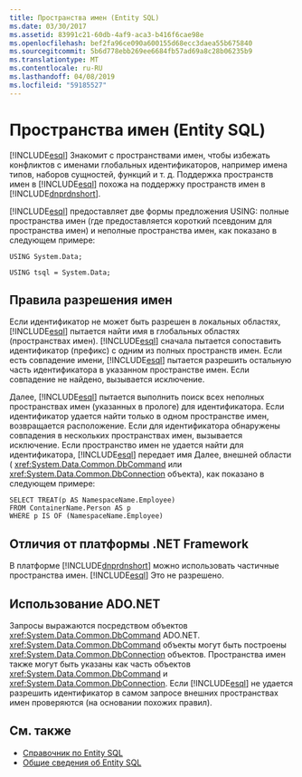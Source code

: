 ```yaml
---
title: Пространства имен (Entity SQL)
ms.date: 03/30/2017
ms.assetid: 83991c21-60db-4af9-aca3-b416f6cae98e
ms.openlocfilehash: bef2fa96ce090a600155d68ecc3daea55b675840
ms.sourcegitcommit: 5b6d778ebb269ee6684fb57ad69a8c28b06235b9
ms.translationtype: MT
ms.contentlocale: ru-RU
ms.lasthandoff: 04/08/2019
ms.locfileid: "59185527"
---
```

# <a name="namespaces-entity-sql"></a>Пространства имен (Entity SQL)
[!INCLUDE[esql](../../../../../../includes/esql-md.md)] Знакомит с пространствами имен, чтобы избежать конфликтов с именами глобальных идентификаторов, например имена типов, наборов сущностей, функций и т. д. Поддержка пространств имен в [!INCLUDE[esql](../../../../../../includes/esql-md.md)] похожа на поддержку пространств имен в [!INCLUDE[dnprdnshort](../../../../../../includes/dnprdnshort-md.md)].  
  
 [!INCLUDE[esql](../../../../../../includes/esql-md.md)] предоставляет две формы предложения USING: полные пространства имен (где предоставляется короткий псевдоним для пространства имен) и неполные пространства имен, как показано в следующем примере:  
  
 `USING System.Data;`  
  
 `USING tsql = System.Data;`  
  
## <a name="name-resolution-rules"></a>Правила разрешения имен  
 Если идентификатор не может быть разрешен в локальных областях, [!INCLUDE[esql](../../../../../../includes/esql-md.md)] пытается найти имя в глобальных областях (пространствах имен). [!INCLUDE[esql](../../../../../../includes/esql-md.md)] сначала пытается сопоставить идентификатор (префикс) с одним из полных пространств имен. Если есть совпадение имени, [!INCLUDE[esql](../../../../../../includes/esql-md.md)] пытается разрешить остальную часть идентификатора в указанном пространстве имен. Если совпадение не найдено, вызывается исключение.  
  
 Далее, [!INCLUDE[esql](../../../../../../includes/esql-md.md)] пытается выполнить поиск всех неполных пространствах имен (указанных в прологе) для идентификатора. Если идентификатор удается найти только в одном пространстве имен, возвращается расположение. Если для идентификатора обнаружены совпадения в нескольких пространствах имен, вызывается исключение. Если пространство имен не удается найти для идентификатора, [!INCLUDE[esql](../../../../../../includes/esql-md.md)] передает имя Далее, внешней области ( <xref:System.Data.Common.DbCommand> или <xref:System.Data.Common.DbConnection> объекта), как показано в следующем примере:  
  
```  
SELECT TREAT(p AS NamespaceName.Employee)  
FROM ContainerName.Person AS p  
WHERE p IS OF (NamespaceName.Employee)  
```  
  
## <a name="differences-from-the-net-framework"></a>Отличия от платформы .NET Framework  
 В платформе [!INCLUDE[dnprdnshort](../../../../../../includes/dnprdnshort-md.md)] можно использовать частичные пространства имен. [!INCLUDE[esql](../../../../../../includes/esql-md.md)] Это не разрешено.  
  
## <a name="adonet-usage"></a>Использование ADO.NET  
 Запросы выражаются посредством объектов <xref:System.Data.Common.DbCommand> ADO.NET. <xref:System.Data.Common.DbCommand> объекты могут быть построены <xref:System.Data.Common.DbConnection> объектов. Пространства имен также могут быть указаны как часть объектов <xref:System.Data.Common.DbCommand> и <xref:System.Data.Common.DbConnection>. Если [!INCLUDE[esql](../../../../../../includes/esql-md.md)] не удается разрешить идентификатор в самом запросе внешних пространствах имен проверяются (на основании похожих правил).  
  
## <a name="see-also"></a>См. также

- [Справочник по Entity SQL](../../../../../../docs/framework/data/adonet/ef/language-reference/entity-sql-reference.md)
- [Общие сведения об Entity SQL](../../../../../../docs/framework/data/adonet/ef/language-reference/entity-sql-overview.md)
